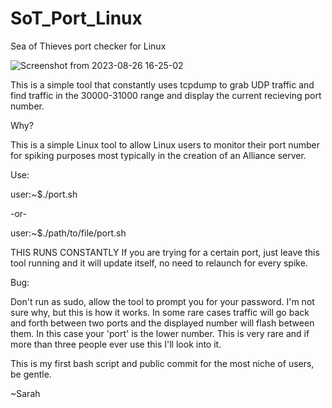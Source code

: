 # SoT_Port_Linux
Sea of Thieves port checker for Linux


![Screenshot from 2023-08-26 16-25-02](https://github.com/SarahLafayette/SoT_Port_Linux/assets/129413356/8a49d3cb-13e1-4491-8ed1-1a15168880d4)



This is a simple tool that constantly uses tcpdump to grab UDP traffic and find traffic in the 30000-31000 range and display the current recieving port number. 

Why? 

This is a simple Linux tool to allow Linux users to monitor their port number for spiking purposes most typically in the creation of an Alliance server. 

Use:

user:~$./port.sh

-or-

user:~$./path/to/file/port.sh

THIS RUNS CONSTANTLY
If you are trying for a certain port, just leave this tool running and it will update itself, no need to relaunch for every spike. 

Bug: 

Don't run as sudo, allow the tool to prompt you for your password. I'm not sure why, but this is how it works.
In some rare cases traffic will go back and forth between two ports and the displayed number will flash between them. In this case your 'port' is the lower number. 
This is very rare and if more than three people ever use this I'll look into it. 

This is my first bash script and public commit for the most niche of users, be gentle. 

~Sarah
